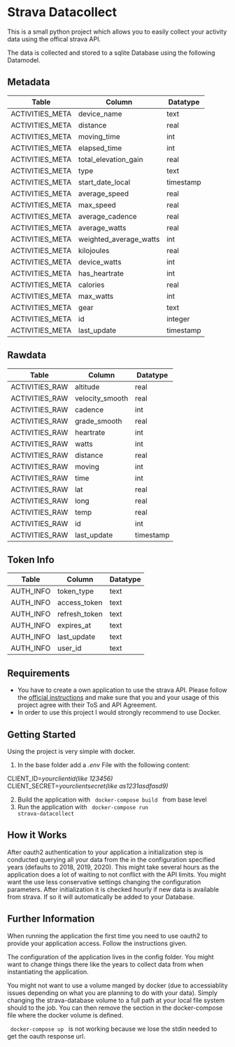 # Strava Datacollect
This is a small python project which allows you to easily collect your activity data using the offical strava API.

The data is collected and stored to a sqlite Database using the following Datamodel.

Metadata
----
|Table|Column|Datatype|
|---|---|---|
|ACTIVITIES_META|device_name|text|
|ACTIVITIES_META|distance|real|
|ACTIVITIES_META|moving_time|int|
|ACTIVITIES_META|elapsed_time|int|
|ACTIVITIES_META|total_elevation_gain|real|
|ACTIVITIES_META|type|text|
|ACTIVITIES_META|start_date_local|timestamp|
|ACTIVITIES_META|average_speed|real|
|ACTIVITIES_META|max_speed|real|
|ACTIVITIES_META|average_cadence|real|
|ACTIVITIES_META|average_watts|real|
|ACTIVITIES_META|weighted_average_watts|int|
|ACTIVITIES_META|kilojoules|real|
|ACTIVITIES_META|device_watts|int|
|ACTIVITIES_META|has_heartrate|int|
|ACTIVITIES_META|calories|real|
|ACTIVITIES_META|max_watts|int|
|ACTIVITIES_META|gear|text|
|ACTIVITIES_META|id|integer|
|ACTIVITIES_META|last_update|timestamp|

Rawdata
----
|Table|Column|Datatype|
|---|---|---|
|ACTIVITIES_RAW|altitude|real|
|ACTIVITIES_RAW|velocity_smooth|real|
|ACTIVITIES_RAW|cadence|int|
|ACTIVITIES_RAW|grade_smooth|real|
|ACTIVITIES_RAW|heartrate|int|
|ACTIVITIES_RAW|watts|int|
|ACTIVITIES_RAW|distance|real|
|ACTIVITIES_RAW|moving|int|
|ACTIVITIES_RAW|time|int|
|ACTIVITIES_RAW|lat|real|
|ACTIVITIES_RAW|long|real|
|ACTIVITIES_RAW|temp|real|
|ACTIVITIES_RAW|id|int|
|ACTIVITIES_RAW|last_update|timestamp|

Token Info
----
|Table|Column|Datatype|
|---|---|---|
|AUTH_INFO|token_type|text|
|AUTH_INFO|access_token|text|
|AUTH_INFO|refresh_token|text|
|AUTH_INFO|expires_at|text|
|AUTH_INFO|last_update|text|
|AUTH_INFO|user_id|text|


## Requirements
* You have to create a own application to use the strava API. Please follow the [official instructions](http://developers.strava.com/docs/getting-started/) and make sure that you and your usage of this project agree with their ToS and API Agreement.
* In order to use this project I would strongly recommend to use Docker.

## Getting Started
Using the project is very simple with docker. 

1. In the base folder add a _.env_ File with the following content:

CLIENT_ID=_yourclientid(like 123456)_<br>
CLIENT_SECRET=_yourclientsecret(like as1231asdfasd9)_

2. Build the application with <code> docker-compose build </code> from base level
3. Run the application with <code> docker-compose run strava-datacollect </code>

## How it Works
After oauth2 authentication to your application a initialization step is conducted querying all your data from the in the configuration specified years (defaults to 2018, 2019, 2020). This might take several hours as the application does a lot of waiting to not conflict with the API limits. You might want the use less conservative settings changing the configuration parameters.
After initialization it is checked hourly if new data is available from strava. If so it will automatically be added to your Database.

## Further Information
When running the application the first time you need to use oauth2 to provide your application access. Follow the instructions given.

The configuration of the application lives in the config folder. You might want to change things there like the years to collect data from when instantiating the application.

You might not want to use a volume manged by docker (due to accessiablity issues depending on what you are planning to do with your data). Simply changing the strava-database volume to a full path at your local file system should to the job. You can then remove the section in the docker-compose file where the docker volume is defined.

<code> docker-compose up </code> is not working because we lose the stdin needed to get the oauth response url.